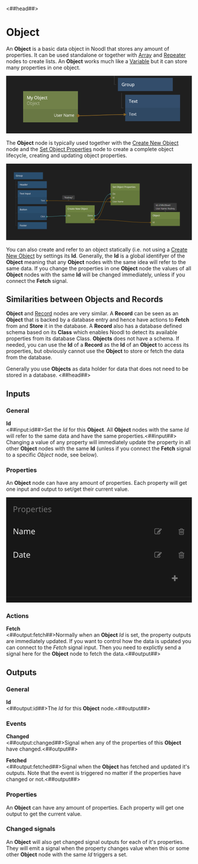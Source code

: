 <##head##>
# Object

An **Object** is a basic data object in Noodl that stores any amount of properties. It can be used standalone or together with [Array](nodes/data/array/array/) and [Repeater](nodes/ui-elements/repeater/) nodes to create lists. An **Object** works much like a [Variable](nodes/data/variable/variable/) but it can store many properties in one object. 


![](object-3.png ':class=img-size-l')

The **Object** node is typically used together with the [Create New Object](nodes/data/object/create-new-object/) node and the [Set Object Properties](nodes/data/object/set-object-properties/) node to create a complete object lifecycle, creating and updating object properties.

![](object-lifecycle.png ':class=img-size-l')

You can also create and refer to an object statically (i.e. not using a [Create New Object](nodes/data/object/create-new-object/) by settings its **Id**. Generally, the **Id** is a global identifyer of the **Object** meaning that any **Object** nodes with the same idea will refer to the same data. If you change the properties in one **Object** node the values of all **Object** nodes with the same **Id** will be changed immediately, unless if you connect the **Fetch** signal.

## Similarities between Objects and Records
**Object** and [Record](nodes/data/cloud-data/record/) nodes are very similar. A **Record** can be seen as an **Object** that is backed by a database entry and hence have actions to **Fetch** from and **Store** it in the database. A **Record** also has a database defined schema based on its **Class** which enables Noodl to detect its available properties from its database Class. **Objects** does not have a schema.
If needed, you can use the **Id** of a **Record** as the **Id** of an **Object** to access its properties, but obviously cannot use the **Object** to store or fetch the data from the database.

Generally you use **Objects** as data holder for data that does not need to be stored in a database.
<##head##>
## Inputs

### General

**Id**  
<##input:id##>Set the _Id_ for this **Object**. All **Object** nodes with the same _Id_ will refer to the same data and have the same properties.<##input##> Changing a value of any property will immediately update the property in all other **Object** nodes with the same **Id** (unless if you connect the **Fetch** signal to a specific *Object* node, see below).

### Properties
<span style="display:none"><##input:prop-*##>User defined property.<##input##></span>

<span style="display:none"><##output:prop-*##>User defined property.<##output##></span>

An **Object** node can have any amount of properties. Each property will get one input and output to set/get their current value.


![](object-props.png ':class=img-size-s')

### Actions

**Fetch**  
<##output:fetch##>Normally when an **Object** _Id_ is set, the property outputs are immediately updated. If you want to control how the data is updated you can connect to the _Fetch_ signal input. Then you need to explictly send a signal here for the **Object** node to fetch the data.<##output##>

## Outputs

### General

**Id**  
<##output:id##>The _Id_ for this **Object** node.<##output##>

### Events

**Changed**  
<##output:changed##>Signal when any of the properties of this **Object** have changed.<##output##>

**Fetched**  
<##output:fetched##>Signal when the **Object** has fetched and updated it's outputs. Note that the event is triggered no matter if the properties have changed or not.<##output##>

### Properties

An **Object** can have any amount of properties. Each property will get one output to get the current value.

### Changed signals

An **Object** will also get changed signal outputs for each of it's properties. They will emit a signal when the property changes value when this or some other **Object** node with the same _Id_ triggers a set.
<span style="display:none"><##output:changed-*##>Triggered when this user defined property is changed.<##output##></span>